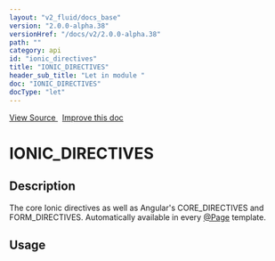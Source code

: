 ```yaml
---
layout: "v2_fluid/docs_base"
version: "2.0.0-alpha.38"
versionHref: "/docs/v2/2.0.0-alpha.38"
path: ""
category: api
id: "ionic_directives"
title: "IONIC_DIRECTIVES"
header_sub_title: "Let in module "
doc: "IONIC_DIRECTIVES"
docType: "let"
---
```





<div class="improve-docs">
  <a href='http://github.com/driftyco/ionic2/tree/master/ionic/config/directives.ts#L37'>
    View Source
  </a>
  &nbsp;
  <a href='http://github.com/driftyco/ionic2/edit/master/ionic/config/directives.ts#L37'>
    Improve this doc
  </a>

  <!-- TODO(drewrygh, perrygovier): render this block in the correct location, markup identical to component docs -->

</div>




<h1 class="api-title">


IONIC_DIRECTIVES






</h1>






<h2>Description</h2>

<p>The core Ionic directives as well as Angular&#39;s CORE_DIRECTIVES and
FORM_DIRECTIVES.  Automatically available in every <a href="../Page/">@Page</a> template.</p>

<h2>Usage</h2>



<!-- end content block -->


<!-- end body block -->



